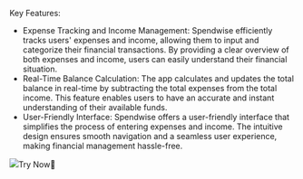 <p>Key Features:<p>
<ul><li>Expense Tracking and Income Management: Spendwise efficiently tracks users' expenses and income, allowing them to input and categorize their financial transactions. By providing a clear overview of both expenses and income, users can easily understand their financial situation.</li>
<li>Real-Time Balance Calculation: The app calculates and updates the total balance in real-time by subtracting the total expenses from the total income. This feature enables users to have an accurate and instant understanding of their available funds.</li>
<li>User-Friendly Interface: Spendwise offers a user-friendly interface that simplifies the process of entering expenses and income. The intuitive design ensures smooth navigation and a seamless user experience, making financial management hassle-free.</li>
</ul>
<img src="./Screenshot.png><img>
<a href="https://hershyz-spendwise.netlify.app">Try Now🚀</a>